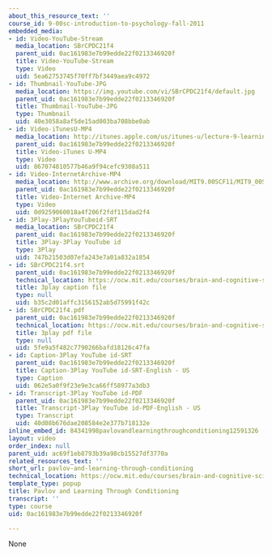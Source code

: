 ```yaml
---
about_this_resource_text: ''
course_id: 9-00sc-introduction-to-psychology-fall-2011
embedded_media:
- id: Video-YouTube-Stream
  media_location: SBrCPDC21f4
  parent_uid: 0ac161983e7b99edde22f0213346920f
  title: Video-YouTube-Stream
  type: Video
  uid: 5ea62753745f70ff7bf3449aea9c4972
- id: Thumbnail-YouTube-JPG
  media_location: https://img.youtube.com/vi/SBrCPDC21f4/default.jpg
  parent_uid: 0ac161983e7b99edde22f0213346920f
  title: Thumbnail-YouTube-JPG
  type: Thumbnail
  uid: 40e3058a8af5de15ad003ba708bbe0ab
- id: Video-iTunesU-MP4
  media_location: http://itunes.apple.com/us/itunes-u/lecture-9-learning/id501335817?i=111090468
  parent_uid: 0ac161983e7b99edde22f0213346920f
  title: Video-iTunes U-MP4
  type: Video
  uid: 867074810577b46a9f94cefc9308a511
- id: Video-InternetArchive-MP4
  media_location: http://www.archive.org/download/MIT9.00SCF11/MIT9_00SCF11_lec09_300k.mp4
  parent_uid: 0ac161983e7b99edde22f0213346920f
  title: Video-Internet Archive-MP4
  type: Video
  uid: 0d9259060018a4f206f2fdf115dad2f4
- id: 3Play-3PlayYouTubeid-SRT
  media_location: SBrCPDC21f4
  parent_uid: 0ac161983e7b99edde22f0213346920f
  title: 3Play-3Play YouTube id
  type: 3Play
  uid: 747b21503d07efa243e7a01a832a1854
- id: SBrCPDC21f4.srt
  parent_uid: 0ac161983e7b99edde22f0213346920f
  technical_location: https://ocw.mit.edu/courses/brain-and-cognitive-sciences/9-00sc-introduction-to-psychology-fall-2011/learning/pavlov-and-learning-through-conditioning/SBrCPDC21f4.srt
  title: 3play caption file
  type: null
  uid: b35c2d01affc3156152ab5d75991f42c
- id: SBrCPDC21f4.pdf
  parent_uid: 0ac161983e7b99edde22f0213346920f
  technical_location: https://ocw.mit.edu/courses/brain-and-cognitive-sciences/9-00sc-introduction-to-psychology-fall-2011/learning/pavlov-and-learning-through-conditioning/SBrCPDC21f4.pdf
  title: 3play pdf file
  type: null
  uid: 5fe9a5f482c7790266bafd18126c47fa
- id: Caption-3Play YouTube id-SRT
  parent_uid: 0ac161983e7b99edde22f0213346920f
  title: Caption-3Play YouTube id-SRT-English - US
  type: Caption
  uid: 062e5a0f9f23e9e3ca66ff58977a3db3
- id: Transcript-3Play YouTube id-PDF
  parent_uid: 0ac161983e7b99edde22f0213346920f
  title: Transcript-3Play YouTube id-PDF-English - US
  type: Transcript
  uid: 40d08b676dae208584e2e377b718132e
inline_embed_id: 84341998pavlovandlearningthroughconditioning12591326
layout: video
order_index: null
parent_uid: ac69f1eb8793b39a98cb15527df3770a
related_resources_text: ''
short_url: pavlov-and-learning-through-conditioning
technical_location: https://ocw.mit.edu/courses/brain-and-cognitive-sciences/9-00sc-introduction-to-psychology-fall-2011/learning/pavlov-and-learning-through-conditioning
template_type: popup
title: Pavlov and Learning Through Conditioning
transcript: ''
type: course
uid: 0ac161983e7b99edde22f0213346920f

---
```

None